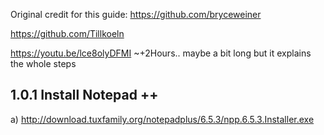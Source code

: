 Original credit for this guide: https://github.com/bryceweiner 

https://github.com/Tillkoeln

https://youtu.be/lce8olyDFMI   ~+2Hours.. maybe a bit long but it explains the whole steps

1.0.1 Install Notepad ++
--------------
a) http://download.tuxfamily.org/notepadplus/6.5.3/npp.6.5.3.Installer.exe

